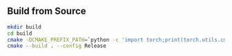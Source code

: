 ## Build from Source

```sh
mkdir build
cd build
cmake -DCMAKE_PREFIX_PATH=`python -c 'import torch;print(torch.utils.cmake_prefix_path)'` ..
cmake --build . --config Release
```
